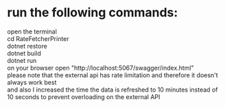 # run the following commands: 
open the terminal <br />
cd RateFetcherPrinter <br />
dotnet restore <br />
dotnet build <br />
dotnet run <br />
on your browser open "http://localhost:5067/swagger/index.html" <br />
please note that the external api has rate limitation and therefore it doesn't always work best <br />
and also I increased the time the data is refreshed to 10 minutes instead of 10 seconds to prevent overloading on the external API
